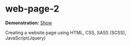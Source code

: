 # web-page-2

**Demonstration:** [Show](https://marchenkoart.github.io/web-page-2/)

Creating a website page using HTML, CSS, SASS (SCSS), JavaScript(Jquery)
